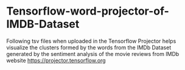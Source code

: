 # Tensorflow-word-projector-of-IMDB-Dataset
Following tsv files when uploaded in the Tensorflow Projector helps visualize the clusters formed by the words from the IMDb Dataset generated by the sentiment analysis of the movie reviews from IMDb website
 https://projector.tensorflow.org 

